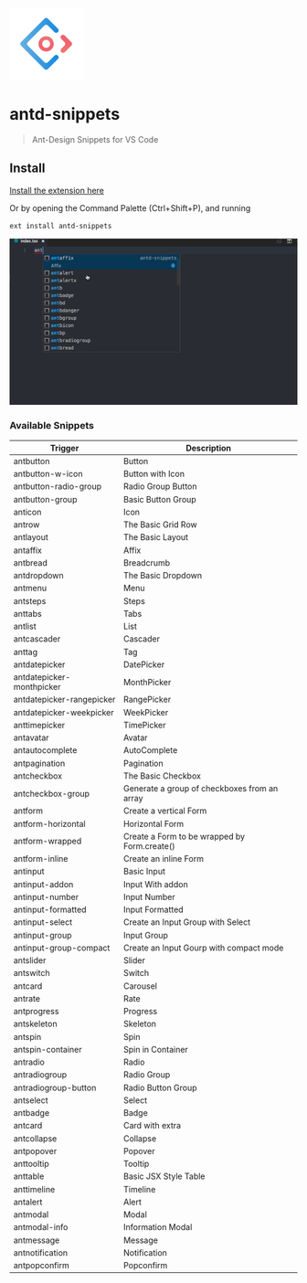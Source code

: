 [![Ant Design](images/icon.png)](https://ant.design/)

# antd-snippets

> Ant-Design Snippets for VS Code

## Install

[Install the extension here](https://marketplace.visualstudio.com/items?itemName=bang.antd-snippets)

Or by opening the Command Palette (Ctrl+Shift+P), and running

```sh
ext install antd-snippets
```

[![Ant Design](images/preview.gif)](###)


### Available Snippets

Trigger | Description
--- | ---
antbutton | Button
antbutton-w-icon | Button with Icon
antbutton-radio-group | Radio Group Button
antbutton-group | Basic Button Group
anticon | Icon
antrow | The Basic Grid Row
antlayout | The Basic Layout
antaffix | Affix
antbread | Breadcrumb
antdropdown | The Basic Dropdown
antmenu | Menu
antsteps | Steps
anttabs | Tabs
antlist | List
antcascader | Cascader
anttag | Tag
antdatepicker | DatePicker
antdatepicker-monthpicker | MonthPicker
antdatepicker-rangepicker | RangePicker
antdatepicker-weekpicker | WeekPicker
anttimepicker | TimePicker
antavatar | Avatar
antautocomplete | AutoComplete
antpagination | Pagination
antcheckbox | The Basic Checkbox
antcheckbox-group | Generate a group of checkboxes from an array
antform | Create a vertical Form
antform-horizontal | Horizontal Form
antform-wrapped | Create a Form to be wrapped by Form.create()
antform-inline | Create an inline Form
antinput | Basic Input
antinput-addon | Input With addon
antinput-number | Input Number
antinput-formatted | Input Formatted
antinput-select | Create an Input Group with Select
antinput-group | Input Group
antinput-group-compact | Create an Input Gourp with compact mode
antslider | Slider
antswitch | Switch
antcard | Carousel
antrate | Rate
antprogress | Progress
antskeleton | Skeleton
antspin | Spin
antspin-container | Spin in Container
antradio | Radio
antradiogroup | Radio Group
antradiogroup-button | Radio Button Group
antselect | Select
antbadge | Badge
antcard | Card with extra
antcollapse | Collapse
antpopover | Popover
anttooltip | Tooltip
anttable | Basic JSX Style Table
anttimeline | Timeline
antalert | Alert
antmodal | Modal
antmodal-info | Information Modal
antmessage | Message
antnotification | Notification
antpopconfirm | Popconfirm

